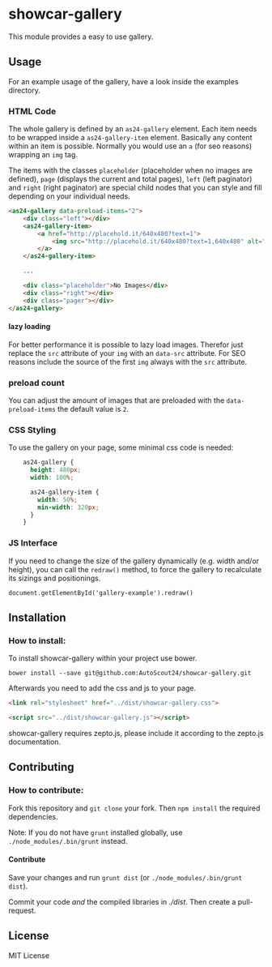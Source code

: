 # showcar-gallery

This module provides a easy to use gallery.

## Usage

For an example usage of the gallery, have a look inside the
examples directory.

### HTML Code

The whole gallery is defined by an `as24-gallery` element. Each
item needs to be wrapped inside a `as24-gallery-item` element.
Basically any content within an item is possible. Normally you
would use an `a` (for seo reasons) wrapping an `img` tag.

The items with the classes
`placeholder` (placeholder when no images are defined),
`page` (displays the current and total pages),
`left` (left paginator) and
`right` (right paginator)
are special child nodes that you can style and fill
depending on your individual needs.

```html
<as24-gallery data-preload-items="2">
    <div class="left"></div>
    <as24-gallery-item>
        <a href="http://placehold.it/640x480?text=1">
            <img src="http://placehold.it/640x480?text=1,640x480" alt="">
        </a>
    </as24-gallery-item>

    ...

    <div class="placeholder">No Images</div>
    <div class="right"></div>
    <div class="pager"></div>
</as24-gallery>
```

#### lazy loading
 For better performance it is possible to lazy load images. Therefor just replace
 the `src` attribute of your `img` with an `data-src` attribute. For SEO reasons
 include the source of the first `img` always with the `src` attribute.

### preload count
 You can adjust the amount of images that are preloaded with the `data-preload-items`
 the default value is `2`.

### CSS Styling

To use the gallery on your page, some minimal css code is needed:

```css
    as24-gallery {
      height: 480px;
      width: 100%;

      as24-gallery-item {
        width: 50%;
        min-width: 320px;
      }
    }
```

### JS Interface

If you need to change the size of the gallery dynamically (e.g. width and/or height), you can call the ``redraw()`` method, to force the gallery to recalculate its sizings and positionings.

```
document.getElementById('gallery-example').redraw()
```

## Installation

### How to install:

  To install showcar-gallery within your project use bower.

  `bower install --save git@github.com:AutoScout24/showcar-gallery.git`

  Afterwards you need to add the css and js to your page.

  ```html
  <link rel="stylesheet" href="../dist/showcar-gallery.css">
  ```

  ```html
  <script src="../dist/showcar-gallery.js"></script>
  ```

  showcar-gallery requires zepto.js, please include it according to the zepto.js documentation.

## Contributing

### How to contribute:

  Fork this repository and `git clone` your fork. Then `npm install` the required dependencies.

  Note: If you do not have `grunt` installed globally, use `./node_modules/.bin/grunt` instead.

#### Contribute

  Save your changes and run `grunt dist` (or `./node_modules/.bin/grunt dist`).

  Commit your code _and_ the compiled libraries in _./dist_. Then create a pull-request.


## License

MIT License
